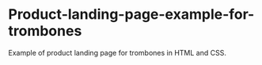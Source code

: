 # Product-landing-page-example-for-trombones
Example of product landing page for trombones in HTML and CSS.
